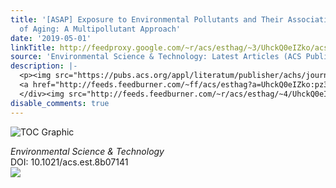 ```yaml
---
title: '[ASAP] Exposure to Environmental Pollutants and Their Association with Biomarkers
  of Aging: A Multipollutant Approach'
date: '2019-05-01'
linkTitle: http://feedproxy.google.com/~r/acs/esthag/~3/UhckQ0eIZko/acs.est.8b07141
source: 'Environmental Science & Technology: Latest Articles (ACS Publications)'
description: |-
  <p><img src="https://pubs.acs.org/appl/literatum/publisher/achs/journals/content/esthag/0/esthag.ahead-of-print/acs.est.8b07141/20190419/images/medium/es-2018-07141x_0004.gif" alt="TOC Graphic"/></p><div><cite>Environmental Science & Technology</cite></div><div>DOI: 10.1021/acs.est.8b07141</div><div class="feedflare">
  <a href="http://feeds.feedburner.com/~ff/acs/esthag?a=UhckQ0eIZko:pz3o6gl1NF4:yIl2AUoC8zA"><img src="http://feeds.feedburner.com/~ff/acs/esthag?d=yIl2AUoC8zA" border="0"></img></a>
  </div><img src="http://feeds.feedburner.com/~r/acs/esthag/~4/UhckQ0eIZko" height="1" width="1" ...
disable_comments: true
---
```

<p><img src="https://pubs.acs.org/appl/literatum/publisher/achs/journals/content/esthag/0/esthag.ahead-of-print/acs.est.8b07141/20190419/images/medium/es-2018-07141x_0004.gif" alt="TOC Graphic"/></p><div><cite>Environmental Science & Technology</cite></div><div>DOI: 10.1021/acs.est.8b07141</div><div class="feedflare">
<a href="http://feeds.feedburner.com/~ff/acs/esthag?a=UhckQ0eIZko:pz3o6gl1NF4:yIl2AUoC8zA"><img src="http://feeds.feedburner.com/~ff/acs/esthag?d=yIl2AUoC8zA" border="0"></img></a>
</div><img src="http://feeds.feedburner.com/~r/acs/esthag/~4/UhckQ0eIZko" height="1" width="1" ...
